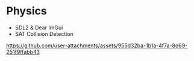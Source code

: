 # Physics
- SDL2 & Dear ImGui
- SAT Collision Detection

https://github.com/user-attachments/assets/955d32ba-1b1a-4f7a-8d69-251f9ffabb43

